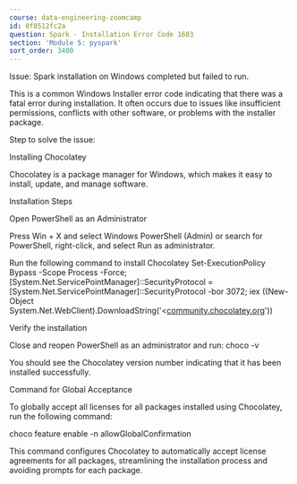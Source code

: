 ```yaml
---
course: data-engineering-zoomcamp
id: 0f8512fc2a
question: Spark - Installation Error Code 1603
section: 'Module 5: pyspark'
sort_order: 3400
---
```


Issue: Spark installation on Windows completed but failed to run.

This is a common Windows Installer error code indicating that there was a fatal error during installation. It often occurs due to issues like insufficient permissions, conflicts with other software, or problems with the installer package.

Step to solve the issue:

Installing Chocolatey

Chocolatey is a package manager for Windows, which makes it easy to install, update, and manage software.

Installation Steps

Open PowerShell as an Administrator

Press Win + X and select Windows PowerShell (Admin) or search for PowerShell, right-click, and select Run as administrator.

Run the following command to install Chocolatey Set-ExecutionPolicy Bypass -Scope Process -Force; [System.Net.ServicePointManager]::SecurityProtocol = [System.Net.ServicePointManager]::SecurityProtocol -bor 3072; iex ((New-Object System.Net.WebClient).DownloadString('<[community.chocolatey.org](https://community.chocolatey.org/install.ps1>)'))

Verify the installation

Close and reopen PowerShell as an administrator and run: choco -v

You should see the Chocolatey version number indicating that it has been installed successfully.

Command for Global Acceptance

To globally accept all licenses for all packages installed using Chocolatey, run the following command:

choco feature enable -n allowGlobalConfirmation

This command configures Chocolatey to automatically accept license agreements for all packages, streamlining the installation process and avoiding prompts for each package.

